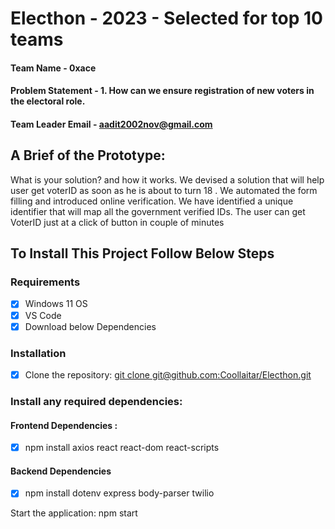# Electhon - 2023 - Selected for top 10 teams

#### Team Name - 0xace

#### Problem Statement - 1. How can we ensure registration of new voters in the electoral role.

#### Team Leader Email - aadit2002nov@gmail.com

## A Brief of the Prototype:

What is your solution? and how it works.
We devised a solution that will help user get voterID as soon as he is about to turn 18 . We automated the form filling and introduced online verification. We have identified a unique identifier that will map all the government verified IDs. The user can get VoterID just at a click of button in couple of minutes

## To Install This Project Follow Below Steps

### Requirements

- [x] Windows 11 OS
- [x] VS Code
- [x] Download below Dependencies

### Installation

- [x] Clone the repository: [git clone git@github.com:Coollaitar/Electhon.git](https://github.com/Coollaitar/Electhon.git)

### Install any required dependencies:

#### Frontend Dependencies :

- [x] npm install axios react react-dom react-scripts

#### Backend Dependencies

- [x] npm install dotenv express body-parser twilio

Start the application: npm start
